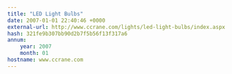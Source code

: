 ```yaml
---
title: "LED Light Bulbs"
date: 2007-01-01 22:40:46 +0000
external-url: http://www.ccrane.com/lights/led-light-bulbs/index.aspx
hash: 321fe9b307bb90d2b7f5b56f13f317a6
annum:
    year: 2007
    month: 01
hostname: www.ccrane.com
---
```



